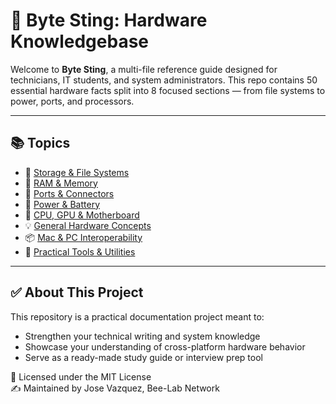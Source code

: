 # **🐝 Byte Sting: Hardware Knowledgebase**

Welcome to **Byte Sting**, a multi-file reference guide designed for technicians, IT students, and system administrators. This repo contains 50 essential hardware facts split into 8 focused sections — from file systems to power, ports, and processors.

---

## **📚 Topics**

* 💾 [Storage & File Systems](https://github.com/jose3vazquez/Hardware-Knowledgebase/blob/main/Storage-File-System-Facts.md)  
* 🧠 [RAM & Memory](https://github.com/jose3vazquez/Hardware-Knowledgebase/blob/main/RAM-Memory-Facts.md) 
* 🔌 [Ports & Connectors](https://github.com/jose3vazquez/Hardware-Knowledgebase/blob/main/Ports-Connectors.md)
* 🔋 [Power & Battery](https://github.com/jose3vazquez/Hardware-Knowledgebase/blob/main/Power-Battery.md) 
* 🧩 [CPU, GPU & Motherboard](https://github.com/jose3vazquez/Hardware-Knowledgebase/blob/main/Power-Battery.md)  
* 💡 [General Hardware Concepts](https://github.com/jose3vazquez/Hardware-Knowledgebase/blob/main/General-Hardware-Concepts.md)  
* 📦 [Mac & PC Interoperability](https://github.com/jose3vazquez/Hardware-Knowledgebase/blob/main/Mac-PC-Interoperability.md)  
* 🧰 [Practical Tools & Utilities](https://github.com/jose3vazquez/Hardware-Knowledgebase/blob/main/Practical-Tools-Utilities.md) 

---

## **✅ About This Project**

This repository is a practical documentation project meant to:

* Strengthen your technical writing and system knowledge  
* Showcase your understanding of cross-platform hardware behavior  
* Serve as a ready-made study guide or interview prep tool

📜 Licensed under the MIT License  
✍️ Maintained by Jose Vazquez, Bee-Lab Network

